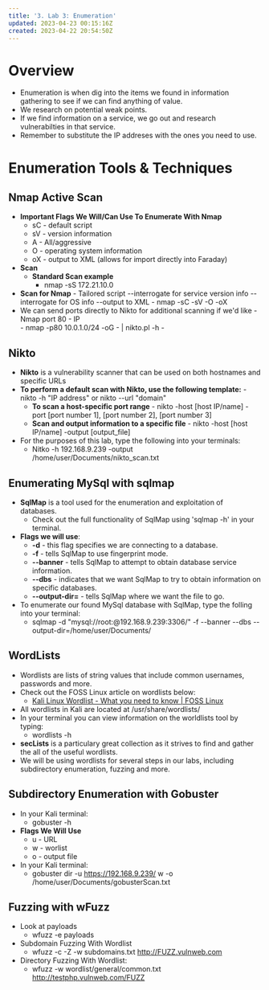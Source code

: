 ```yaml
---
title: '3. Lab 3: Enumeration'
updated: 2023-04-23 00:15:16Z
created: 2023-04-22 20:54:50Z
---
```

# Overview
- Enumeration is when dig into the items we found in information gathering to see if we can find anything of value.
- We research on potential weak points. 
- If we find information on a service, we go out and research vulnerabilties in that service.
- Remember to substitute the IP addreses with the ones you need to use.

# Enumeration Tools & Techniques

## Nmap Active Scan
- **Important Flags We Will/Can Use To Enumerate With Nmap**
	- sC - default script
	- sV - version information
	- A - All/aggressive
	- O - operating system information
	- oX - output to XML (allows for import directly into Faraday)
- **Scan**
	- **Standard Scan example**
		- nmap -sS 172.21.10.0
- **Scan for Nmap** 
		- Tailored script --interrogate for service version info --interrogate for OS info --output to XML
			- nmap -sC -sV -O -oX
- We can send ports directly to Nikto for additional scanning if we'd like 
		- Nmap port 80 - IP  
			- nmap -p80 10.0.1.0/24 -oG - | nikto.pl -h -

## **Nikto**
- **Nikto** is a vulnerability scanner that can be used on both hostnames and specific URLs
- **To perform a default scan with Nikto, use the following template:**
			- nikto -h "IP address" or nikto --url "domain"
	- **To scan a host-specific port range**
			- nikto -host [host IP/name] -port [port number 1], [port number 2], [port number 3]
	- **Scan and output information to a specific file**
			- nikto -host [host IP/name] -output [output_file]
- For the purposes of this lab, type the following into your terminals:
	- Nitko -h 192.168.9.239 -output /home/user/Documents/nikto_scan.txt

## Enumerating MySql with sqlmap
- **SqlMap** is a tool used for the enumeration and exploitation of databases.
	- Check out the full functionality of SqlMap using 'sqlmap -h' in your terminal.
- **Flags we will use**:
	- **-d** - this flag specifies we are connecting to a database.
	- **-f** - tells SqlMap to use fingerprint mode.
	- **--banner** - tells SqlMap to attempt to obtain database service information.
	- **--dbs** - indicates that we want SqlMap to try to obtain information on specific databases.
	- **--output-dir=** - tells SqlMap where we want the file to go.
- To enumerate our found MySql database with SqlMap, type the folling into your terminal:
	- sqlmap -d "mysql://root:@192.168.9.239:3306/" -f --banner --dbs --output-dir=/home/user/Documents/

## WordLists
- Wordlists are lists of string values that include common usernames, passwords and more.
- Check out the FOSS Linux article on wordlists below:
	- [Kali Linux Wordlist - What you need to know | FOSS Linux](https://www.fosslinux.com/48115/kali-linux-wordlist-what-you-need-to-know.htm)
- All wordlists in Kali are located at /usr/share/wordlists/
- In your terminal you can view information on the worldlists tool by typing:
	- wordlists -h
- **secLists** is a particulary great collection as it strives to find and gather the all of the useful wordlists.
- We will be using wordlists for several steps in our labs, including subdirectory enumeration, fuzzing and more.

## Subdirectory Enumeration with Gobuster
- In your Kali terminal:
	- gobuster -h
- **Flags We Will Use**
	- u - URL
	- w - worlist
	- o - output file
- In your Kali terminal:
	- gobuster dir -u https://192.168.9.239/ w <subdomains-top-5000> -o /home/user/Documents/gobusterScan.txt

## **Fuzzing with wFuzz**
- Look at payloads
	- wfuzz -e payloads
- Subdomain Fuzzing With Wordlist
	- wfuzz -c -Z -w subdomains.txt http://FUZZ.vulnweb.com
- Directory Fuzzing With Wordlist:
	- wfuzz -w wordlist/general/common.txt http://testphp.vulnweb.com/FUZZ
